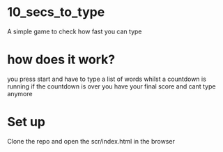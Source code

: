 # 10_secs_to_type
A simple game to check how fast you can type
# how does it work?
you press start and have to type a list of words whilst a countdown is running
if the countdown is over you have your final score and cant type anymore
# Set up
Clone the repo and open the scr/index.html in the browser
